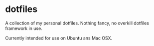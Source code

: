 dotfiles
========

A collection of my personal dotfiles. Nothing fancy, no overkill dotfiles framework in use.

Currently intended for use on Ubuntu ans Mac OSX.
